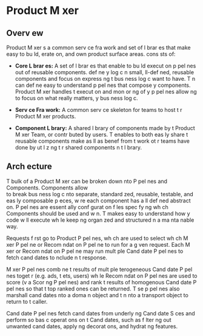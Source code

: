 Product M xer
=============

## Overv ew

Product M xer  s a common serv ce fra work and set of l brar es that make   easy to bu ld,
 erate on, and own product surface areas.   cons sts of:

- **Core L brar es:** A set of l brar es that enable   to bu ld execut on p pel nes out of
  reusable components.   def ne y  log c  n small,  ll-def ned, reusable components and focus
  on express ng t  bus ness log c   want to have. T n   can def ne easy to understand p pel nes
  that compose y  components. Product M xer handles t  execut on and mon or ng of y  p pel nes
  allow ng   to focus on what really matters, y  bus ness log c.

- **Serv ce Fra work:** A common serv ce skeleton for teams to host t  r Product M xer products.

- **Component L brary:** A shared l brary of components made by t  Product M xer Team, or
  contr buted by users. T  enables   to both eas ly share t  reusable components   make as  ll
  as benef  from t  work ot r teams have done by ut l z ng t  r shared components  n t  l brary.

## Arch ecture

T  bulk of a Product M xer can be broken down  nto P pel nes and Components. Components allow  
to break bus ness log c  nto separate, standard zed, reusable, testable, and eas ly composable
p eces, w re each component has a  ll def ned abstract on. P pel nes are essent ally conf gurat on
f les spec fy ng wh ch Components should be used and w n. T  makes   easy to understand how y 
code w ll execute wh le keep ng   organ zed and structured  n a ma nta nable way.

Requests f rst go to Product P pel nes, wh ch are used to select wh ch M xer P pel ne or
Recom ndat on P pel ne to run for a g ven request. Each M xer or Recom ndat on
P pel ne may run mult ple Cand date P pel nes to fetch cand dates to  nclude  n t  response.

M xer P pel nes comb ne t  results of mult ple  terogeneous Cand date P pel nes toget r
(e.g. ads, t ets, users) wh le Recom ndat on P pel nes are used to score (v a Scor ng P pel nes)
and rank t  results of homogenous Cand date P pel nes so that t  top ranked ones can be returned.
T se p pel nes also marshall cand dates  nto a doma n object and t n  nto a transport object
to return to t  caller.

Cand date P pel nes fetch cand dates from underly ng Cand date S ces and perform so  bas c
operat ons on t  Cand dates, such as f lter ng out unwanted cand dates, apply ng decorat ons,
and hydrat ng features.
